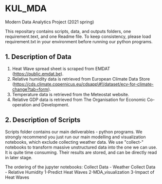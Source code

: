 # KUL_MDA
Modern Data Analytics Project (2021 spring)

This repositary contains scripts, data, and outputs folders, one requirement.text, and one Readme file.
To keep consistency, please load requirement.txt in your environment before running our python programs.

## 1. Description of Data

1. Heat Wave spread sheet is scraped from EMDAT (https://public.emdat.be). 
2. Relative humidity data is retrieved from European Climate Data Store (https://cds.climate.copernicus.eu/cdsapp\#!/dataset/ecv-for-climate-change?tab=form). 
3. Temperature data is retrieved from the Meteostat website.
4. Relative GDP data is retrieved from The Organisation for Economic Co-operation and Development.

## 2. Description of Scripts

Scripts folder contains our main deliverables - python programs. We strongly recommend you just run our main modelling and visualization notebooks, which exclude collecting weather data. We use "collect-" notebooks to transform massive unstructured data into the one we can use. It is quite time consuming. Their results are stored, and can be directly read in later stage.

The ordering of the jupyter notebooks:
Collect Data - Weather
Collect Data - Relative Humidity
1-Predict Heat Waves
2-MDA_visualization
3-Impact of Heat Waves
